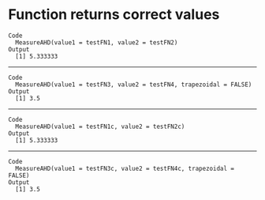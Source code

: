 # Function returns correct values

    Code
      MeasureAHD(value1 = testFN1, value2 = testFN2)
    Output
      [1] 5.333333

---

    Code
      MeasureAHD(value1 = testFN3, value2 = testFN4, trapezoidal = FALSE)
    Output
      [1] 3.5

---

    Code
      MeasureAHD(value1 = testFN1c, value2 = testFN2c)
    Output
      [1] 5.333333

---

    Code
      MeasureAHD(value1 = testFN3c, value2 = testFN4c, trapezoidal = FALSE)
    Output
      [1] 3.5

